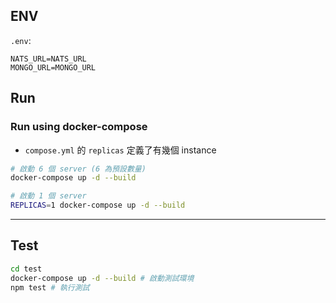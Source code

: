 ## ENV

`.env`: 

```shell
NATS_URL=NATS_URL
MONGO_URL=MONGO_URL
```

## Run

### Run using docker-compose
- `compose.yml` 的 `replicas` 定義了有幾個 instance

```sh
# 啟動 6 個 server (6 為預設數量)
docker-compose up -d --build

# 啟動 1 個 server
REPLICAS=1 docker-compose up -d --build
```


---

## Test

```sh
cd test
docker-compose up -d --build # 啟動測試環境
npm test # 執行測試
```
